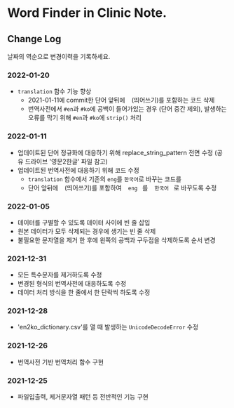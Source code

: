 # Word Finder in Clinic Note.

## Change Log
날짜의 역순으로 변경이력을 기록하세요.

### 2022-01-20
- `translation` 함수 기능 향상
  - 2021-01-11에 commit한 단어 앞뒤에 `ㅤ`(띄어쓰기)를 포함하는 코드 삭제
  - 번역사전에서  `#en`과 `#ko`에 공백이 들어가있는 경우 (단어 중간 제외), 발생하는 오류를 막기 위해 `#en`과 `#ko`에 `strip()` 처리

### 2022-01-11
- 업데이트된 단어 정규화에 대응하기 위해 replace_string_pattern 전면 수정 (공유 드라이브 '영문2한글' 파일 참고)
- 업데이트된 번역사전에 대응하기 위해 코드 수정
  - `translation` 함수에서 기존의 `eng`를 `한국어`로 바꾸는 코드를
  - 단어 앞뒤에 `ㅤ`(띄어쓰기)를 포함하여 `ㅤengㅤ`를 `ㅤ한국어ㅤ`로 바꾸도록 수정

### 2022-01-05
- 데이터를 구별할 수 있도록 데이터 사이에 빈 줄 삽입
- 원본 데이터가 모두 삭제되는 경우에 생기는 빈 줄 삭제
- 불필요한 문자열을 제거 한 후에 왼쪽의 공백과 구두점을 삭제하도록 순서 변경

### 2021-12-31
- 모든 특수문자를 제거하도록 수정
- 변경된 형식의 번역사전에 대응하도록 수정
- 데이터 처리 방식을 한 줄에서 한 단락씩 하도록 수정

### 2021-12-28
- 'en2ko_dictionary.csv'를 열 때 발생하는 `UnicodeDecodeError` 수정

### 2021-12-26
- 번역사전 기반 번역처리 함수 구현

### 2021-12-25
- 파일입출력, 제거문자열 패턴 등 전반적인 기능 구현
